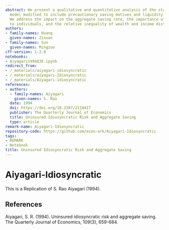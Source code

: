 ```yaml
---
abstract: We present a qualitative and quantitative analysis of the standard growth
  model modified to include precautionary saving motives and liquidity constraints.
  We address the impact on the aggregate saving rate, the importance of asset trading
  to individuals, and the relative inequality of wealth and income distributions.
authors:
- family-names: Huang
  given-names: Zixuan
- family-names: Sun
  given-names: Mingzuo
cff-version: 1.2.0
notebooks:
- Aiyagari1994QJE.ipynb
redirect_from:
- /_materials/aiyagari-idiosyncratic
- /_materials/aiyagari-Idiosyncratic
- /_materials/Aiyagari-idiosyncratic
references:
- authors:
  - family-names: Aiyagari
    given-names: S. Rao
  date: 1994
  doi: https://doi.org/10.2307/2118417
  publisher: The Quarterly Journal of Economics
  title: Uninsured Idiosyncratic Risk and Aggregate Saving
  type: article
remark-name: Aiyagari-Idiosyncratic
repository-code: https://github.com/econ-ark/Aiyagari-Idiosyncratic
tags:
- REMARK
- Notebook
title: Uninsured Idiosyncratic Risk and Aggregate Saving
---
```


# Aiyagari-Idiosyncratic

This is a Replication of S. Rao Aiyagari (1994).


## References

Aiyagari, S. R. (1994). Uninsured idiosyncratic risk and aggregate saving. The Quarterly Journal of Economics, 109(3), 659-684.
